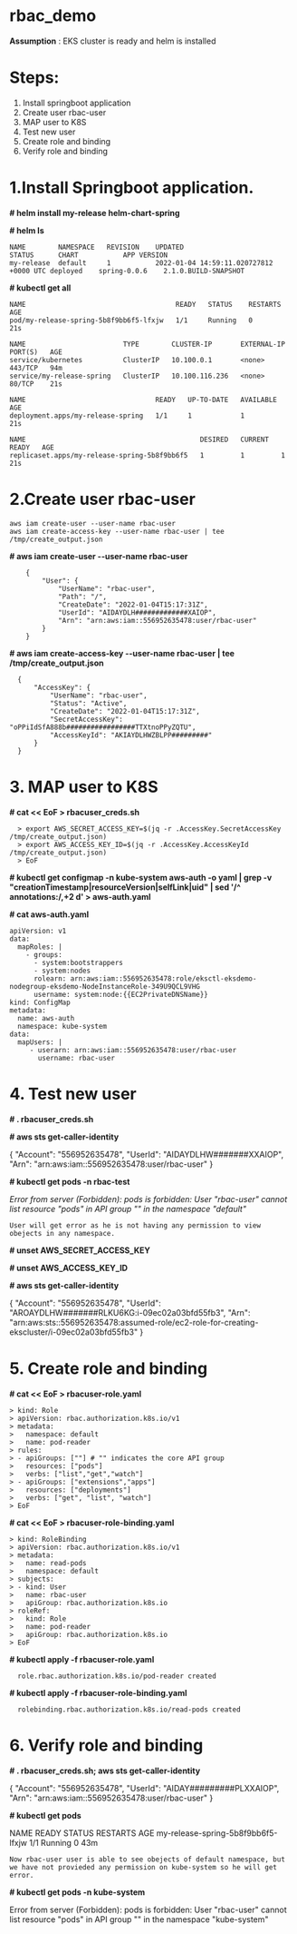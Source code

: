 # rbac_demo

**Assumption** : EKS cluster is ready and helm is installed

# Steps:

1.	Install springboot application
2.	Create user rbac-user
3.	MAP user to K8S
4.	Test new user
5.	Create role and binding
6.	Verify role and binding

# 1.Install Springboot application.

**# helm install my-release helm-chart-spring**

**# helm ls**

    NAME      	NAMESPACE	REVISION	UPDATED                                	STATUS  	CHART       	APP VERSION         
    my-release	default  	1       	2022-01-04 14:59:11.020727812 +0000 UTC	deployed	spring-0.0.6	2.1.0.BUILD-SNAPSHOT


**# kubectl get all**

    NAME                                     READY   STATUS    RESTARTS   AGE
    pod/my-release-spring-5b8f9bb6f5-lfxjw   1/1     Running   0          21s

    NAME                        TYPE        CLUSTER-IP       EXTERNAL-IP   PORT(S)   AGE
    service/kubernetes          ClusterIP   10.100.0.1       <none>        443/TCP   94m
    service/my-release-spring   ClusterIP   10.100.116.236   <none>        80/TCP    21s

    NAME                                READY   UP-TO-DATE   AVAILABLE   AGE
    deployment.apps/my-release-spring   1/1     1            1           21s

    NAME                                           DESIRED   CURRENT   READY   AGE
    replicaset.apps/my-release-spring-5b8f9bb6f5   1         1         1       21s


# 2.Create user rbac-user

    aws iam create-user --user-name rbac-user
    aws iam create-access-key --user-name rbac-user | tee /tmp/create_output.json

**# aws iam create-user --user-name rbac-user**

        {
            "User": {
                "UserName": "rbac-user", 
                "Path": "/", 
                "CreateDate": "2022-01-04T15:17:31Z", 
                "UserId": "AIDAYDLH#############XAIOP", 
                "Arn": "arn:aws:iam::556952635478:user/rbac-user"
            }
        }
**# aws iam create-access-key --user-name rbac-user | tee /tmp/create_output.json**

      {
          "AccessKey": {
              "UserName": "rbac-user", 
              "Status": "Active", 
              "CreateDate": "2022-01-04T15:17:31Z", 
              "SecretAccessKey": "oPPiIdSfA888b#################TTXtnoPPyZQTU", 
              "AccessKeyId": "AKIAYDLHWZBLPP#########"
          }
      }

# 3.	MAP user to K8S

**# cat << EoF > rbacuser_creds.sh**

      > export AWS_SECRET_ACCESS_KEY=$(jq -r .AccessKey.SecretAccessKey /tmp/create_output.json)
      > export AWS_ACCESS_KEY_ID=$(jq -r .AccessKey.AccessKeyId /tmp/create_output.json)
      > EoF

**# kubectl get configmap -n kube-system aws-auth -o yaml | grep -v "creationTimestamp\|resourceVersion\|selfLink\|uid" | sed '/^  annotations:/,+2 d' > aws-auth.yaml**

**# cat aws-auth.yaml** 

    apiVersion: v1
    data:
      mapRoles: |
        - groups:
          - system:bootstrappers
          - system:nodes
          rolearn: arn:aws:iam::556952635478:role/eksctl-eksdemo-nodegroup-eksdemo-NodeInstanceRole-349U9QCL9VHG
          username: system:node:{{EC2PrivateDNSName}}
    kind: ConfigMap
    metadata:
      name: aws-auth
      namespace: kube-system
    data:
      mapUsers: |
         - userarn: arn:aws:iam::556952635478:user/rbac-user
           username: rbac-user

# 4.	Test new user
**# . rbacuser_creds.sh**

**# aws sts get-caller-identity**

  {
      "Account": "556952635478", 
      "UserId": "AIDAYDLHW#######XXAIOP", 
      "Arn": "arn:aws:iam::556952635478:user/rbac-user"
  }

**# kubectl get pods -n rbac-test**

  _Error from server (Forbidden): pods is forbidden: User "rbac-user" cannot list resource "pods" in API group "" in the namespace "default"_
  
    User will get error as he is not having any permission to view obejects in any namespace.

**# unset AWS_SECRET_ACCESS_KEY**

**# unset AWS_ACCESS_KEY_ID**

**# aws sts get-caller-identity**

  {
      "Account": "556952635478", 
      "UserId": "AROAYDLHW#######RLKU6KG:i-09ec02a03bfd55fb3", 
      "Arn": "arn:aws:sts::556952635478:assumed-role/ec2-role-for-creating-ekscluster/i-09ec02a03bfd55fb3"
  }

# 5.	Create role and binding

**# cat << EoF > rbacuser-role.yaml**

    > kind: Role
    > apiVersion: rbac.authorization.k8s.io/v1
    > metadata:
    >   namespace: default
    >   name: pod-reader
    > rules:
    > - apiGroups: [""] # "" indicates the core API group
    >   resources: ["pods"]
    >   verbs: ["list","get","watch"]
    > - apiGroups: ["extensions","apps"]
    >   resources: ["deployments"]
    >   verbs: ["get", "list", "watch"]
    > EoF

**# cat << EoF > rbacuser-role-binding.yaml**

    > kind: RoleBinding
    > apiVersion: rbac.authorization.k8s.io/v1
    > metadata:
    >   name: read-pods
    >   namespace: default
    > subjects:
    > - kind: User
    >   name: rbac-user
    >   apiGroup: rbac.authorization.k8s.io
    > roleRef:
    >   kind: Role
    >   name: pod-reader
    >   apiGroup: rbac.authorization.k8s.io
    > EoF

**# kubectl apply -f rbacuser-role.yaml**

      role.rbac.authorization.k8s.io/pod-reader created
      
**# kubectl apply -f rbacuser-role-binding.yaml**
 
      rolebinding.rbac.authorization.k8s.io/read-pods created

# 6. Verify role and binding

**# . rbacuser_creds.sh; aws sts get-caller-identity**

  {
      "Account": "556952635478", 
      "UserId": "AIDAY#########PLXXAIOP", 
      "Arn": "arn:aws:iam::556952635478:user/rbac-user"
  }


**# kubectl get pods**

  NAME                                 READY   STATUS    RESTARTS   AGE
  my-release-spring-5b8f9bb6f5-lfxjw   1/1     Running   0          43m

    Now rbac-user user is able to see obejects of default namespace, but we have not provieded any permission on kube-system so he will get error.

**# kubectl get pods -n kube-system**

  Error from server (Forbidden): pods is forbidden: User "rbac-user" cannot list resource "pods" in API group "" in the namespace "kube-system"


